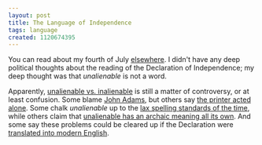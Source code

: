 ```yaml
---
layout: post
title: The Language of Independence
tags: language
created: 1120674395
---
```

You can read about my fourth of July [elsewhere](http://www.livejournal.com/users/mabfan/139060.html).  I didn't have any deep political thoughts about the reading of the Declaration of Independence; my deep thought was that _unalienable_ is not a word.

Apparently, [unalienable vs. inalienable](http://en.wikipedia.org/wiki/United_States_Declaration_of_Independence#Inalienable_vs._unalienable) is still a matter of controversy, or at least confusion.  Some blame [John Adams](http://oll.libertyfund.org/Texts/Becker0298/DeclOfIndependence/HTMLs/0034Sections/LeeCopy.html#LF-BK0034pt01ch04_ftn46), but others say [the printer acted alone](http://www.class.uh.edu/comm/comm_law/creating_nation/constitutionalconvention.html).      Some chalk _unalienable_ up to the [lax spelling standards of the time](http://www.geocities.com/Athens/7842/jbconv11.htm), while others claim that [unalienable has an archaic meaning all its own](http://www.cia.gov/csi/kent_csi/docs/v20i3a01p_0002.htm).  And some say these problems could be cleared up if the Declaration were [translated into modern English](http://www.bartleby.com/185/a1.html).

